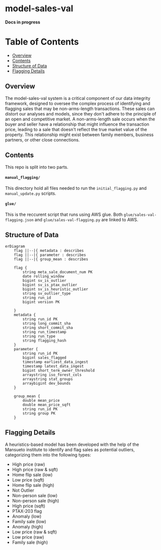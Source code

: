 # model-sales-val

**Docs in progress**


Table of Contents
================

- [Overview](#overview)  
- [Contents](#contents)  
- [Structure of Data](#structure-of-data)  
- [Flagging Details](#flagging-details)  

## Overview
The model-sales-val system is a critical component of our data integrity framework, designed to oversee the complex process of identifying and flagging sales that may be non-arms-length transactions. These sales can distort our analyses and models, since they don't adhere to the principle of an open and competitive market. A non-arms-length sale occurs when the buyer and seller have a relationship that might influence the transaction price, leading to a sale that doesn't reflect the true market value of the property. This relationship might exist between family members, business partners, or other close connections.

## Contents
This repo is split into two parts.
#### `manual_flagging/`  
This directory hold all files needed to run the `initial_flagging.py` and `manual_update.py` scripts.
#### `glue/`  
This is the reccurent script that runs using AWS glue. Both `glue/sales-val-flagging.json` and `glue/sales-val-flagging.py` are linked to AWS.


## Structure of Data

``` mermaid
erDiagram
    flag ||--|{ metadata : describes
    flag ||--|{ parameter : describes
    flag ||--|{ group_mean : describes
    
    flag {
        string meta_sale_document_num PK
        date rolling_window
        bigint sv_is_outlier
        bigint sv_is_ptax_outlier
        bigint sv_is_heuristic_outlier
        string sv_outlier_type
        string run_id 
        bigint version PK

    }
    metadata {
        string run_id PK
        string long_commit_sha
        string short_commit_sha
        string run_timestamp
        string run_type
        string flagging_hash
    }
    parameter {
        string run_id PK
        bigint sales_flagged
        timestamp earliest_data_ingest
        timestamp latest_data_ingest 
        bigint short_term_owner_threshold
        arraystring iso_forest_cols
        arraystring stat_groups
        arraybigint dev_bounds
    }

    group_mean {
        double mean_price
        double mean_price_sqft
        string run_id PK
        string group PK
    }
```



## Flagging Details

A heuristics-based model has been developed with the help of the Mansueto institute to identify and flag sales as potential outliers, categorizing them into the following types:

* High price (raw)
* High price (raw & sqft)
* Home flip sale (low)
* Low price (sqft)
* Home flip sale (high)
* Not Outlier
* Non-person sale (low)
* Non-person sale (high)
* High price (sqft)
* PTAX-203 flag
* Anomaly (low)
* Family sale (low)
* Anomaly (high)
* Low price (raw & sqft)
* Low price (raw)
* Family sale (high)



